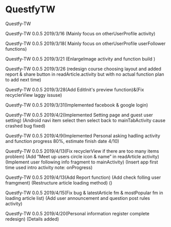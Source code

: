 # QuestfyTW
Questfy-TW

Questfy-TW 0.0.5 2019/3/16 (Mainly focus on otherUserProfile activity)

Questfy-TW 0.0.5 2019/3/18( Mainly focus on otherUserProfile userFollower functions)

Questfy-TW 0.0.5 2019/3/21 (EnlargeImage activity and function build )

Questfy-TW 0.0.5 2019/3/26 (redesign course choosing layout and added report & share button in readArticle.activity but with no actual function plan to add next time)

Questfy-TW 0.0.5 2019/3/28(Add EditInit's preview function)&(Fix recyclerView laggy issuse)

Questfy-TW 0.0.5 2019/3/31(Implemented facebook & google login)

Questfy-TW 0.0.5 2019/4/2(Implemented Setting page and guest user setting)
                          (Android navi item select then select back to mainTabActivity cause crashed bug fixed)

Questfy-TW 0.0.5 2019/4/9(Implemented Personal asking hadling activity and function progress 80%, estimate finish date 4/10)

Questfy-TW 0.0.5 2019/4/13(Fix recyclerView if there are too many items problem)
                            (Add “Meet up users circle icon & name” in readArticle activity)
                            (Implement user following info fragment to mainActivity)
                            (Insert app first time used intro activity note: onProgress)

Questfy-TW 0.0.5 2019/4/13(Add Report function)
                            (Add check folling user framgment)
                            (Restructure article loading method)
                            ()

Questfy-TW 0.0.5 2019/4/15(Fix bug & latestArticle fm & mostPopular fm in loading article list)
                           (Add user announcement and question post rules activity)

Questfy-TW 0.0.5 2019/4/20(Personal information register complete redesign)
                           (Details added)










